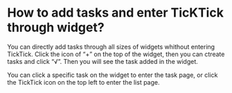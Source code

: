# How to add tasks and enter TicKTick through widget?
You can directly add tasks through all sizes of widgets whithout entering TickTick. Click the icon of “+” on the top of the widget, then you can ctreate tasks and click “√”. Then you will see the task added in the widget.

You can click a specific task on the widget to enter the task page, or click the TickTick icon on the top left to enter the list page.
